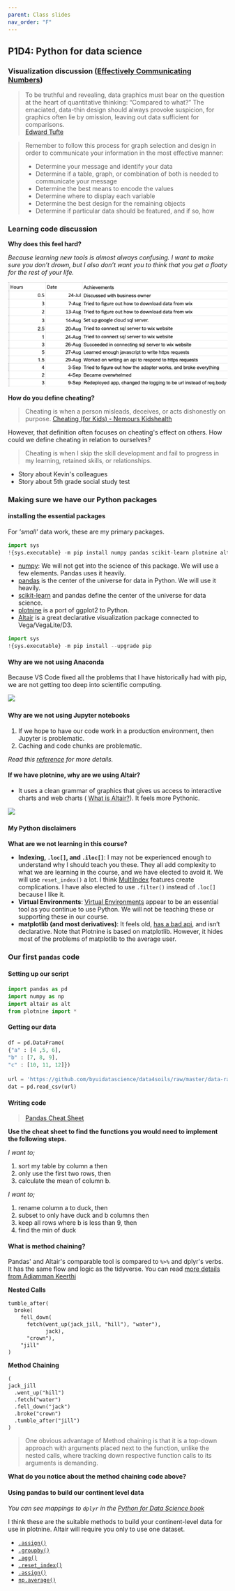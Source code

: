 ```yaml
---
parent: Class slides
nav_order: "F"
---
```


## P1D4: Python for data science

### Visualization discussion ([Effectively Communicating Numbers](http://perceptualedge.com/articles/Whitepapers/Communicating_Numbers.pdf))

> To be truthful and revealing, data graphics must bear on the question at the heart of quantitative thinking: “Compared to what?” The emaciated, data-thin design should always provoke suspicion, for graphics often lie by omission, leaving out data sufficient for comparisons.    
> [Edward Tufte](https://medium.com/@AnyChart/advices-by-edward-tufte-importance-of-context-for-charts-819396300255)
   
      
      
> Remember to follow this process for graph selection and design in order to communicate your information in the most
effective manner:
> - Determine your message and identify your data
> - Determine if a table, graph, or combination of both is needed to communicate your message
> - Determine the best means to encode the values
> - Determine where to display each variable
> - Determine the best design for the remaining objects
> - Determine if particular data should be featured, and if so, how

### Learning code discussion

__Why does this feel hard?__

_Because learning new tools is almost always confusing. I want to make sure you don’t drown, but I also don’t want you to think that you get a floaty for the rest of your life._

![](../img/ds_hour_notes.png)

__How do you define cheating?__

> Cheating is when a person misleads, deceives, or acts dishonestly on purpose. [Cheating (for Kids) - Nemours Kidshealth](https://kidshealth.org/en/kids/cheating.html#:~:text=Cheating%20is%20when%20a%20person,or%20acts%20dishonestly%20on%20purpose.&text=At%20school%2C%20in%20addition%20to,his%20or%20her%20original%20work.)

However, that definition often focuses on cheating's effect on others. How could we define cheating in relation to ourselves?

> Cheating is when I skip the skill development and fail to progress in my learning, retained skills, or relationships.

- Story about Kevin's colleagues
- Story about 5th grade social study test

### Making sure we have our Python packages

#### installing the essential packages

For _'small'_ data work, these are my primary packages.

```python
import sys
!{sys.executable} -m pip install numpy pandas scikit-learn plotnine altair 
```

- [numpy](https://numpy.org/): We will not get into the science of this package.  We will use a few elements.  Pandas uses it heavily.
- [pandas](https://pandas.pydata.org/docs/) is the center of the universe for data in Python.  We will use it heavily.
- [scikit-learn](https://scikit-learn.org/stable/) and pandas define the center of the universe for data science.
- [plotnine](https://plotnine.readthedocs.io/en/stable/) is a port of ggplot2 to Python.
- [Altair](https://altair-viz.github.io/) is a great declarative visualization package connected to Vega/VegaLite/D3.

```python
import sys
!{sys.executable} -m pip install --upgrade pip
```

#### Why are we not using Anaconda

Because VS Code fixed all the problems that I have historically had with pip, we are not getting too deep into scientific computing.

![](https://imgs.xkcd.com/comics/python_environment_2x.png)

#### Why are we not using Jupyter notebooks

1. If we hope to have our code work in a production environment, then Jupyter is problematic.
2. Caching and code chunks are problematic. 

_Read this [reference](https://medium.com/skyline-ai/jupyter-notebook-is-the-cancer-of-ml-engineering-70b98685ee71) for more details._

#### If we have plotnine, why are we using Altair?

- It uses a clean grammar of graphics that gives us access to interactive charts and web charts ( [What is Altair?](https://www.youtube.com/watch?v=AAuPPorsmJc)). It feels more Pythonic. 

![](../img/altair_grammar_graphics.png)

#### My Python disclaimers

__What are we not learning in this course?__

- __Indexing, `.loc[]`, and `.iloc[]`__: I may not be experienced enough to understand why I should teach you these. They all add complexity to what we are learning in the course, and we have elected to avoid it. We will use `reset_index()` a lot. I think [MultiIndex](https://towardsdatascience.com/how-to-use-multiindex-in-pandas-to-level-up-your-analysis-aeac7f451fce) features create complications. I have also elected to use `.filter()` instead of `.loc[]` because I like it.
- __Virtual Environments__: [Virtual Environments](https://towardsdatascience.com/virtual-environments-for-data-science-running-python-and-jupyter-with-pipenv-c6cb6c44a405#:~:text=The%20primary%20purpose%20of%20Python,dependencies%20every%20other%20project%20has.) appear to be an essential tool as you continue to use Python. We will not be teaching these or supporting these in our course.
- __matplotlib (and most derivatives)__: It feels old, [has a bad api](https://ryxcommar.com/2020/04/11/why-you-hate-matplotlib/), and isn’t declarative. Note that Plotnine is based on matplotlib.  However, it hides most of the problems of matplotlib to the average user.

### Our first `pandas` code

#### Setting up our script

```python
import pandas as pd
import numpy as np
import altair as alt
from plotnine import *
```

#### Getting our data

```python
df = pd.DataFrame(
{"a" : [4 ,5, 6],
"b" : [7, 8, 9],
"c" : [10, 11, 12]})

url = 'https://github.com/byuidatascience/data4soils/raw/master/data-raw/cfbp_handgrenade/cfbp_handgrenade.csv'
dat = pd.read_csv(url)
```
#### Writing code

> [Pandas Cheat Sheet](https://pandas.pydata.org/Pandas_Cheat_Sheet.pdf)

__Use the cheat sheet to find the functions you would need to implement the following steps.__

_I want to;_    

1. sort my table by column a then
1. only use the first two rows, then
1. calculate the mean of column b.

_I want to;_    

1. rename column a to duck, then
1. subset to only have duck and b columns then
1. keep all rows where b is less than 9, then
1. find the min of duck

#### What is method chaining?

Pandas' and Altair's comparable tool is compared to `%>%` and dplyr's verbs.  It has the same flow and logic as the tidyverse.  You can read [more details from Adiamman Keerthi](https://towardsdatascience.com/the-unreasonable-effectiveness-of-method-chaining-in-pandas-15c2109e3c69#:~:text=Pandas%20provide%20several%20functions%20for,chemical%20composition%20for%20178%20wines.)

__Nested Calls__

```
tumble_after(
  broke(
    fell_down(
      fetch(went_up(jack_jill, "hill"), "water"),
            jack),
      "crown"),
    "jill"
)
```

__Method Chaining__

```
(
jack_jill
  .went_up("hill")
  .fetch("water")
  .fell_down("jack")
  .broke("crown")
  .tumble_after("jill")
)
```

> One obvious advantage of Method chaining is that it is a top-down approach with arguments placed next to the function, unlike the nested calls, where tracking down respective function calls to its arguments is demanding.

__What do you notice about the method chaining code above?__

#### Using pandas to build our continent level data

_You can see mappings to `dplyr` in the [Python for Data Science book](https://byuidatascience.github.io/python4ds/transform.html#pandas-data-manipulation-basics)_

I think these are the suitable methods to build your continent-level data for use in plotnine.  Altair will require you only to use one dataset.

- [`.assign()`](https://pandas.pydata.org/docs/reference/api/pandas.DataFrame.assign.html)
- [`.groupby()`](https://pandas.pydata.org/docs/reference/api/pandas.DataFrame.groupby.html)
- [`.agg()`](https://pandas.pydata.org/docs/reference/api/pandas.DataFrame.agg.html)
- [`.reset_index()`](https://pandas.pydata.org/pandas-docs/dev/reference/api/pandas.DataFrame.reset_index.html)
- [`.assign()`](https://pandas.pydata.org/docs/reference/api/pandas.DataFrame.assign.html)
- [`np.average()`](https://numpy.org/doc/stable/reference/generated/numpy.average.html)
